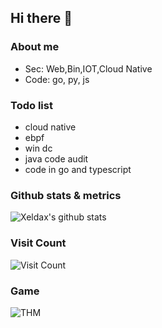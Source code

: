 ## Hi there 👋

### About me
- Sec: Web,Bin,IOT,Cloud Native
- Code: go, py, js
### Todo list
- cloud native
- ebpf
- win dc
- java code audit
- code in go and typescript
### Github stats & metrics
![Xeldax's github stats](https://github-readme-stats.vercel.app/api?username=merlinxcy&count_private=true&show_icons=true)

### Visit Count
![Visit Count](https://profile-counter.glitch.me/merlinxcy/count.svg)

### Game
![THM](https://tryhackme-badges.s3.amazonaws.com/xeldax.png)
